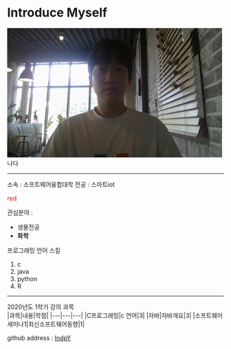 # Introduce Myself

<p><img src=증사.jpg height=300 width=500>나다</p>

---

소속 : 소프트웨어융합대학
전공 : 스마트iot

<span style="color:red">red</span>

관심분야 :
* 생물전공
* **화학**

프로그래밍 언어 스킬
1. c
2. java
3. python
4. R

---------------------
2020년도 1학기 강의 과목   
|과목|내용|학점|
|---|---|---|
|C프로그래밍|c 언어|3|
|자바|자바개요|3|
|소프트웨어세미나1|최신소프트웨어동향|1|

github address : [IndpY][github]

[github]:https://github.com/IndpY


